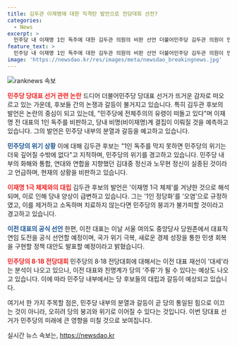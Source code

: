 ```yaml
---
title: 김두관 이재명에 대한 직격탄 발언으로 전당대회 선전?
categories:
  - News
excerpt: >
  민주당 내 이재명 1인 독주에 대한 김두관 의원의 비판 선언 더불어민주당 김두관 의원이 민주당 당대표 출마를 선언하며 1인 독주 막지 못하면 민주당 위기 깊어진다고 지적했다. 이에 이재명 전 대표는 대표직 연임 도전을 공식 선언할 예정이며, 이 대표 캠프는 국가 위기 극복과 새로운 경제 성장을 강조하는 메시지를 전달할 것으로 예상된다. 김 의원의 메시지 생산 능력과 균형 심리 작용으로 김 후보의 득표력이 나올 가능성도 제기되고 있다.
feature_text: >
  민주당 내 이재명 1인 독주에 대한 김두관 의원의 비판 선언 더불어민주당 김두관 의원이 민주당 당대표 출마를 선언하며 1인 독주 막지 못하면 민주당 위기 깊어진다고 지적했다. 이에 이재명 전 대표는 대표직 연임 도전을 공식 선언할 예정이며, 이 대표 캠프는 국가 위기 극복과 새로운 경제 성장을 강조하는 메시지를 전달할 것으로 예상된다. 김 의원의 메시지 생산 능력과 균형 심리 작용으로 김 후보의 득표력이 나올 가능성도 제기되고 있다.
image: 'https://newsdao.kr/res/images/meta/newsdao_breakingnews.jpg'
---
```


<p><img src="https://newsdao.kr/res/images/meta/newsdao_breakingnews.jpg" alt="ranknews 속보" /></p>

<p><b><span style="color: #ee2323;">민주당 당대표 선거 관련 논란</span></b>
드디어 더불어민주당 당대표 선거가 뜨거운 감자로 떠오르고 있는 가운데, 후보들 간의 논쟁과 갈등이 불거지고 있습니다. 특히 김두관 후보의 발언은 논란의 중심이 되고 있는데, "민주당에 전체주의의 유령이 떠돌고 있다"며 이재명 전 대표의 1인 독주를 비판하고, 당내 비명(비이재명)계 결집이 이뤄질 것을 예측하고 있습니다. 그의 발언은 민주당 내부의 분열과 갈등을 예고하고 있습니다.</p>

<p><b><span style="color: #1a5490;">민주당의 위기 상황</span></b>
이에 대해 김두관 후보는 "1인 독주를 막지 못하면 민주당의 위기는 더욱 깊어질 수밖에 없다"고 지적하며, 민주당의 위기를 경고하고 있습니다. 민주당 내부의 화해와 통합, 연대와 연합을 지향했던 김대중 정신과 노무현 정신이 실종된 것이라고 언급하며, 현재의 상황을 비판하고 있습니다.</p>

<p><b><span style="color: #ee2323;">이재명 1극 체제와의 대립</span></b>
김두관 후보의 발언은 '이재명 1극 체제'를 겨냥한 것으로 해석되며, 이로 인해 당내 양상이 급변하고 있습니다. 그는 '1인 정당화'를 '오염'으로 규정하였고, 이를 제거하고 소독하며 치료하지 않는다면 민주당의 붕괴가 불가피할 것이라고 경고하고 있습니다.</p>

<p><b><span style="color: #1a5490;">이전 대표의 공식 선언</span></b>
한편, 이전 대표는 이날 서울 여의도 중앙당사 당원존에서 대표직 연임 도전을 공식 선언할 예정이며, 국가 위기 극복, 새로운 경제 성장을 통한 민생 회복을 구현할 정책 대안도 발표할 예정이라고 밝혔습니다.</p>

<p><b><span style="color: #ee2323;">민주당의 8·18 전당대회</span></b>
민주당의 8·18 전당대회에 대해서는 이전 대표 재선이 '대세'라는 분석이 나오고 있으나, 이전 대표와 친명계가 당의 '주류'가 될 수 있다는 예상도 나오고 있습니다. 이에 따라 민주당 내부에서는 당 후보들의 대립과 갈등이 예상되고 있습니다.</p>

<p>여기서 한 가지 주목할 점은, 민주당 내부의 분열과 갈등이 곧 당의 통일된 힘으로 이끄는 것이 아니라, 오히려 당의 붕괴와 위기로 이어질 수 있다는 것입니다. 이번 당대표 선거가 민주당의 미래에 큰 영향을 미칠 것으로 보여집니다.</p>
실시간 뉴스 속보는, <a href="https://newsdao.kr" rel="dofollow">https://newsdao.kr</a>


